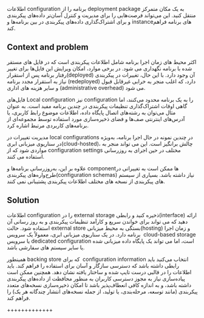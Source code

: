 اطلاعات configuration برنامه را از deployment package  به یک مکان متمرکز منتقل کنید. این می‌تواند فرصت‌هایی را برای مدیریت و کنترل آسان‌تر داده‌های پیکربندی و برای اشتراک‌گذاری داده‌های پیکربندی در بین برنامه‌ها و instance‌های برنامه فراهم کند.


## Context and problem


اکثر محیط های زمان اجرا برنامه شامل اطلاعات پیکربندی است که در فایل های مستقر شده با برنامه نگهداری می شود. در برخی موارد، امکان ویرایش این فایل‌ها برای تغییر رفتار برنامه پس از استقرار(deployed) آن وجود دارد. با این حال، تغییرات در پیکربندی نیاز به استقرار مجدد برنامه (redeployed) دارد، که اغلب منجر به خرابی غیرقابل قبول و سایر هزینه های اداری (administrative overhead) می شود.

فایل‌های Local configuration نیز configuration را به یک برنامه محدود می‌کنند، اما گاهی اوقات اشتراک‌گذاری تنظیمات پیکربندی در چندین برنامه مفید است. به عنوان مثال می‌توان به رشته‌های اتصال پایگاه داده، اطلاعات موضوع رابط کاربری، یا آدرس‌های اینترنتی صف‌ها و فضای ذخیره‌سازی مورد استفاده توسط مجموعه‌ای از برنامه‌های کاربردی مرتبط اشاره کرد.

مدیریت تغییرات در local configurations در چندین نمونه در حال اجرا برنامه، به‌ویژه در سناریوی میزبانی ابری(cloud-hosted)، چالش برانگیز است. این می تواند منجر به مواردی شود که از configuration settings مختلف در حین اجرای به روزرسانی استفاده می کنند.

علاوه بر این، به‌روزرسانی برنامه‌ها و componentها ممکن است به تغییراتی در طرح‌واره‌های پیکربندی(configuration schemas) نیاز داشته باشد. بسیاری از سیستم های پیکربندی از نسخه های مختلف اطلاعات پیکربندی پشتیبانی نمی کنند.

## Solution

اطلاعات configuration را در external storage ذخیره کنید و رابطی(interface) ارائه دهید که می تواند برای خواندن سریع و کارآمد تنظیمات پیکربندی و به روز رسانی آن استفاده شود. حالت external store بستگی به محیط میزبانی(hosting) و زمان اجرا برنامه دارد. در یک سناریوی میزبانی ابری، معمولاً یک سرویس  cloud-based storage یا سرویس dedicated configuration است، اما می تواند یک پایگاه داده میزبانی شده یا سایر سیستم های سفارشی باشد.

همینطور backing store که برای  configuration information انتخاب می‌کنید باید رابطی داشته باشد که دسترسی سازگار و آسان برای استفاده را فراهم کند. باید اطلاعات را در قالبی درست تایپ شده و ساختار یافته نشان دهد. همچنین ممکن است پیاده‌سازی نیاز به مجوز دسترسی کاربران به منظور محافظت از داده‌های پیکربندی داشته باشد، و به اندازه کافی انعطاف‌پذیر باشد تا امکان ذخیره‌سازی نسخه‌های متعدد پیکربندی (مانند توسعه، مرحله‌بندی، یا تولید، از جمله نسخه‌های انتشار چندگانه هر یک) را فراهم کند.

+++++++++++++